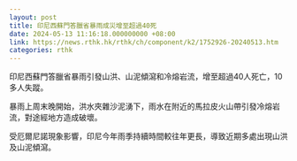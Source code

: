 ```yaml
---
layout: post
title: 印尼西蘇門答臘省暴雨成災增至超過40死
date: 2024-05-13 11:16:18.000000000 +08:00
link: https://news.rthk.hk/rthk/ch/component/k2/1752926-20240513.htm
categories: rthk
---
```


印尼西蘇門答臘省暴雨引發山洪、山泥傾瀉和冷熔岩流，增至超過40人死亡，10多人失蹤。

暴雨上周末晚開始，洪水夾雜沙泥湧下，雨水在附近的馬拉皮火山帶引發冷熔岩流，對途經地方造成破壞。 

受厄爾尼諾現象影響，印尼今年雨季持續時間較往年更長，導致近期多處出現山洪及山泥傾瀉。
